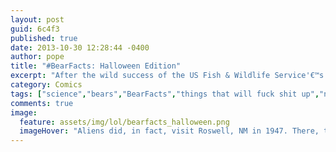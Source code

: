 ```yaml
---
layout: post
guid: 6c4f3
published: true
date: 2013-10-30 12:28:44 -0400
author: pope
title: "#BearFacts: Halloween Edition"
excerpt: "After the wild success of the US Fish & Wildlife Service'€™s BearFacts initiative, millions were left demanding more, and Uncle Sam once again came to WNV to inform the public, and we delivered in our typical highly effective and well-researched fashion."
category: Comics
tags: ["science","bears","BearFacts","things that will fuck shit up","natural wonders","bear poop","Halloween","Frankenstein","ghosts","werewolves are pussies"]
comments: true 
image:
  feature: assets/img/lol/bearfacts_halloween.png
  imageHover: "Aliens did, in fact, visit Roswell, NM in 1947. There, they encountered a single Grizzly Bear. That alien species has since disappeared without a trace."
---
```



